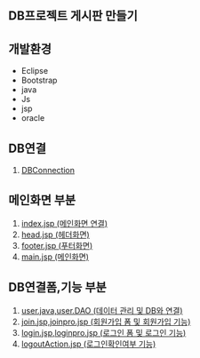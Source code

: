 ## DB프로젝트 게시판 만들기

## 개발환경
* Eclipse
* Bootstrap
* java
* Js
* jsp
* oracle

## DB연결
1. [DBConnection](https://github.com/Kimginam97/Board/blob/master/Summary/DBConnection.md)

## 메인화면 부분

1. [index.jsp (메인화면 연결)](https://github.com/Kimginam97/Board/blob/master/Summary/index.md)
2. [head.jsp (헤더화면)](https://github.com/Kimginam97/Board/blob/master/Summary/head.md)
3. [footer.jsp (푸터화면)](https://github.com/Kimginam97/Board/blob/master/Summary/footer.md)
4. [main.jsp (메인화면)](https://github.com/Kimginam97/Board/blob/master/Summary/main.md)

## DB연결폼,기능 부분
1. [user.java,user.DAO (데이터 관리 및 DB와 연결)](https://github.com/Kimginam97/Board/blob/master/Summary/user.md)
2. [join.jsp,joinpro.jsp (회원가입 폼 및 회원가입 기능)](https://github.com/Kimginam97/Board/blob/master/Summary/join.md)
3. [login.jsp,loginpro.jsp (로그인 폼 및 로그인 기능)](https://github.com/Kimginam97/Board/blob/master/Summary/login.md)
4. [logoutAction.jsp (로그인확인여부 기능)](https://github.com/Kimginam97/Board/blob/master/Summary/session.md)
